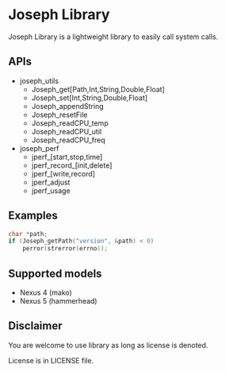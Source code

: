 Joseph Library
===============================================================================
Joseph Library is a lightweight library to easily call system calls. 


## APIs
* joseph_utils
	- Joseph_get[Path,Int,String,Double,Float]
	- Joseph_set[Int,String,Double,Float]
	- Joseph_appendString
	- Joseph_resetFile
	- Joseph_readCPU_temp
	- Joseph_readCPU_util
	- Joseph_readCPU_freq
* joseph_perf
	- jperf_[start,stop,time]
	- jperf_record_[init,delete]
	- jperf_[write,record]
	- jperf_adjust
	- jperf_usage

## Examples
```C++
char *path;
if (Joseph_getPath("version", &path) < 0)
	perror(strerror(errno));
```

## Supported models
- Nexus 4 (mako)
- Nexus 5 (hammerhead)

## Disclaimer
You are welcome to use library as long as license is denoted. 

License is in LICENSE file. 